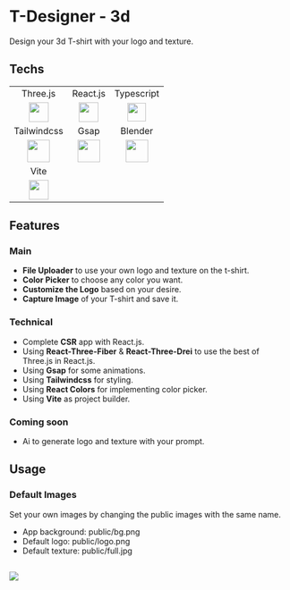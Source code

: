 # T-Designer - 3d

Design your 3d T-shirt with your logo and texture.

## Techs

<table>
  <tr align="center">
    <td>Three.js</td>
    <td>React.js</td>
    <td>Typescript</td>
  </tr>
  <tr align="center">
    <td><img src="https://i.postimg.cc/GhbBDr6z/threejs.png" width="35px" /></td>
    <td><img  src="https://i.postimg.cc/7LR71cSh/react.png" width="35px"/></td>
    <td><img src="https://i.postimg.cc/wjnzcgSY/ts.png" width="33px" /></td>
  </tr>
  <tr align="center">
    <td>Tailwindcss</td>
    <td>Gsap</td>
    <td>Blender</td>
  </tr>
  <tr align="center">
    <td><img src="https://i.postimg.cc/3NTknHN8/tailwind.png" width="40px" /></td>
    <td><img  src="https://i.postimg.cc/7L2wxs9z/gsap.png" width="40px"/></td>
    <td><img  src="https://i.postimg.cc/RVSScTCr/blender.png" width="40px"/></td>
  </tr>
  <tr align="center">
    <td>Vite</td>
  </tr>
  <tr align="center">
    <td><img src="https://i.postimg.cc/W1zX0WDB/vite.png" width="35px" /></td>
  </tr>
</table>

## Features

### Main

- **File Uploader** to use your own logo and texture on the t-shirt.
- **Color Picker** to choose any color you want.
- **Customize the Logo** based on your desire.
- **Capture Image** of your T-shirt and save it.

### Technical

- Complete **CSR** app with React.js.
- Using **React-Three-Fiber** & **React-Three-Drei** to use the best of Three.js in React.js.
- Using **Gsap** for some animations.
- Using **Tailwindcss** for styling.
- Using **React Colors** for implementing color picker.
- Using **Vite** as project builder.

### Coming soon

- Ai to generate logo and texture with your prompt.

## Usage

### Default Images

Set your own images by changing the public images with the same name.

- App background: public/bg.png
- Default logo: public/logo.png
- Default texture: public/full.jpg

##

[![](https://i.postimg.cc/pTq6WPjr/card.png)](https://github.com/AriyanMLZM)
